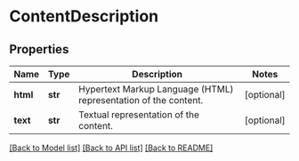 # ContentDescription

## Properties
Name | Type | Description | Notes
------------ | ------------- | ------------- | -------------
**html** | **str** | Hypertext Markup Language (HTML) representation of the content. | [optional] 
**text** | **str** | Textual representation of the content. | [optional] 

[[Back to Model list]](../README.md#documentation-for-models) [[Back to API list]](../README.md#documentation-for-api-endpoints) [[Back to README]](../README.md)


